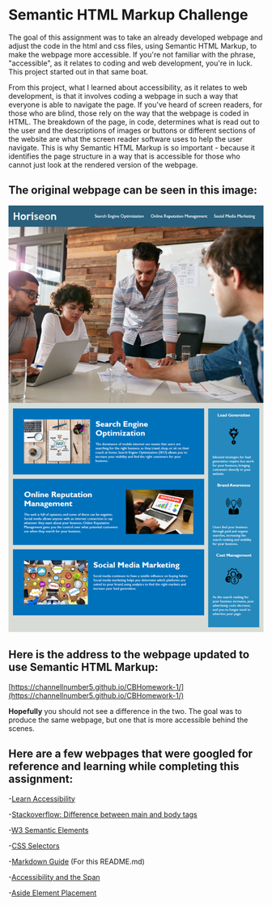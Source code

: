 # Semantic HTML Markup Challenge

The goal of this assignment was to take an already developed webpage and adjust the code in the html and css files, using Semantic HTML Markup, to make the webpage more accessible. If you're not familiar with the phrase, "accessible", as it relates to coding and web development, you're in luck. This project started out in that same boat. 

From this project, what I learned about accessibility, as it relates to web development, is that it involves coding a webpage in such a way that everyone is able to navigate the page. If you've heard of screen readers, for those who are blind, those rely on the way that the webpage is coded in HTML. The breakdown of the page, in code, determines what is read out to the user and the descriptions of images or buttons or different sections of the website are what the screen reader software uses to help the user navigate. This is why Semantic HTML Markup is so important - because it identifies the page structure in a way that is accessible for those who cannot just look at the rendered version of the webpage.

## The original webpage can be seen in this image:
![MockUp Image](01-html-css-git-homework-demo.png)

## Here is the address to the webpage updated to use Semantic HTML Markup:
[https://channellnumber5.github.io/CBHomework-1/](https://channellnumber5.github.io/CBHomework-1/)

**Hopefully** you should not see a difference in the two. The goal was to produce the same webpage, but one that is more accessible behind the scenes.

## Here are a few webpages that were googled for reference and learning while completing this assignment:

-[Learn Accessibility](https://developer.mozilla.org/en-US/docs/Learn/Accessibility/HTML)

-[Stackoverflow: Difference between main and body tags](https://stackoverflow.com/questions/56803764/what-is-the-main-tag-in-html5-how-does-it-differ-from-body-tag/56806665)

-[W3 Semantic Elements](https://www.w3schools.com/html/html5_semantic_elements.asp)

-[CSS Selectors](https://www.w3schools.com/css/css_selectors.asp)

-[Markdown Guide](https://www.markdownguide.org/basic-syntax/) (For this README.md)

-[Accessibility and the Span](https://stackoverflow.com/questions/55029997/how-can-i-indicate-to-a-screen-reader-a-span-element)

-[Aside Element Placement](https://stackoverflow.com/questions/38023089/should-i-have-aside-element-ouside-or-inside-of-main-element#:~:text=Following%20the%20newer%20definition%2C%20the,are)
